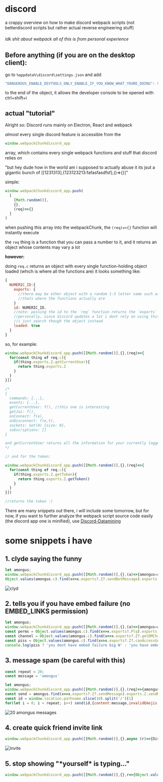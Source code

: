 # discord
a crappy overview on how to make discord webpack scripts (not betterdiscord scripts but rather actual reverse engineering stuff)

###### idk shit about webpack all of this is from personal experience

## Before anything (if you are on the desktop client):

go to `%appdata%\discord\settings.json` and add
```js
"DANGEROUS_ENABLE_DEVTOOLS_ONLY_ENABLE_IF_YOU_KNOW_WHAT_YOURE_DOING": true
```
to the end of the object, it allows the developer console to be opened with ctrl+shift+i

## actual "tutorial"
Alright so:
Discord runs mainly on Electron, React and webpack

*almost* every single discord feature is accessible from the
```js
window.webpackChunkdiscord_app
```
array, which contains every single webpack functions and stuff that discord relies on

"but hey dude how in the world am i supposed to actually abuse it its jsut a gigantic bunch of \[\[1231313],{123123213:fafasfasdfsf},()=>{}]"

simple:
```js
window.webpackChunkdiscord_app.push(
  [
    [Math.random()],
    {},
    (req)=>{}
  ]
)
```
when pushing this array into the webpackChunk, the `(req)=>{}` function will instantly execute

the `req` thing is a function that you can pass a number to it, and it returns an object whose contents may vary a lot

**however:**

doing `req.c` returns an object with every single function-holding object loaded (which is where all the functions are)
it looks something like:
```js
{
  NUMERIC_ID:{
    exports: {
      //there may be other object with a random 1-3 letter name such as Z, Plq, ZP or whatever
      //thats where the functions actually are
    }
    id: NUMERIC_ID, 
    //note: passing the id to the `req` function returns the `exports` object
    //personally, since discord updates a lot i dont rely on using this number because it can update
    //i just search though the object instead
    loaded: true
  }
}
```

so, for example:
```js
window.webpackChunkdiscord_app.push([[Math.random()],{},(req)=>{
  for(const thing of req.c){
    if(thing.exports.Z.getCurrentUser){
      return thing.exports.Z
    }
  }
}])

/*
{
  commands: {...},
  events: {...},
  getCurrentUser: f(), //this one is interesting
  getJoi: f(),
  onConnect: f(e),
  onDisconnect: f(e,t),
  sockets: Set(0) {size: 0},
  subscriptions: []
}

and getCurrentUser returns all the information for your currently logged in user (except for token)
*/

// and for the token:

window.webpackChunkdiscord_app.push([[Math.random()],{},(req)=>{
  for(const thing of req.c){
    if(thing.exports.Z.getToken){
      return thing.exports.Z.getToken()
    }
  }
}])

//returns the token :)
```

There are many snippets out there, i will include some tomorrow, but for now, if you want to further analyze the webpack script source code easily (the discord app one is minified), use [Discord-Datamining](https://github.com/Discord-Datamining/Discord-Datamining)

# some snippets i have
## 1. clyde saying the funny
```js
let amongus;
window.webpackChunkdiscord_app.push([[Math.random()],{},(a)=>{amongus=a}])
Object.values(amongus.c).find(x=>x.exports?.Z?.sendBotMessage).exports.Z.sendBotMessage(window.location.pathname.slice(10).split('/')[1],'mongus balls')
```
![clyd](https://host.paderos-neko.store/raw/Discord_8Ngm4uNAwZ_iOUqWTjpFREopgV.png)

## 2. tells you if you have embed failure (no EMBED_LINKS permission)
```js
let amongus;
window.webpackChunkdiscord_app.push([[Math.random()],{},(a)=>{amongus=a}]);
const perms = Object.values(amongus.c).find(x=>x.exports?.Plq).exports.Plq;
const channel = Object.values(amongus.c).find(x=>x.exports?.Z?.getDMChannelFromUserId).exports.Z.getChannel(window.location.pathname.match(/\d+/g)[1])
const piss = Object.values(amongus.c).find(x=>x.exports?.Z?.canAccessGuildSettings).exports.Z.can(perms.EMBED_LINKS,channel)
console.log(piss ? 'you dont have embed failure big W' : 'you have embed failure big LLLLLLLL')
```

## 3. message spam (be careful with this)
```js
const repeat = 20;
const message = 'amongus'

let amongus;
window.webpackChunkdiscord_app.push([[Math.random()],{},(req)=>{amongus = Object.values(req.c)}])
const send = amongus.find(x=>x.exports?.Z?.sendMessage).exports.Z.sendMessage
const id = window.location.pathname.slice(10).split('/')[1]
for(let i = 0; i < repeat; i++) send(id,{content:message,invalidEmojis:[],tts:false,validNonShortcutEmojis:[]})
```
![20 amongus messages](https://host.paderos-neko.store/raw/Discord_eQlwEPExLB_aCWXausOdZHtSDB.png)

## 4. create quick friend invite link
```js
window.webpackChunkdiscord_app.push([[Math.random()],{},async (r)=>{DiscordNative.clipboard.copy(`https://discord.gg/${(await Object.values(r.c).find(x=>x.exports?.Z?.createFriendInvite).exports.Z.createFriendInvite()).code}`)}])
```
![invite](https://host.paderos-neko.store/raw/Discord_orvauLKdz3_mvtIEcsvZaQiMKX.png)

## 5. stop showing "\*yourself\* is typing..."
```js
window.webpackChunkdiscord_app.push([[Math.random()],{},r=>{Object.values(r.c).find(x=>x.exports?.Z?.startTyping).exports.Z.startTyping=()=>{}}])
```
